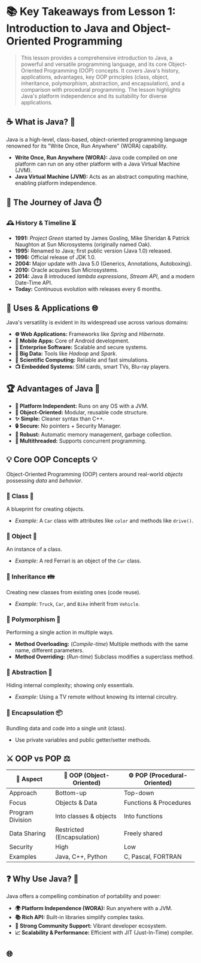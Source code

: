 # 📚 Key Takeaways from Lesson 1: Introduction to Java and Object-Oriented Programming

> This lesson provides a comprehensive introduction to Java, a powerful and versatile programming language, and its core Object-Oriented Programming (OOP) concepts.  It covers Java's history, applications, advantages, key OOP principles (class, object, inheritance, polymorphism, abstraction, and encapsulation), and a comparison with procedural programming.  The lesson highlights Java's platform independence and its suitability for diverse applications.


## ☕ What is Java? 🤔

Java is a high-level, class-based, object-oriented programming language renowned for its "Write Once, Run Anywhere" (WORA) capability.

*   **Write Once, Run Anywhere (WORA):** Java code compiled on one platform can run on any other platform with a Java Virtual Machine (JVM).
*   **Java Virtual Machine (JVM):** Acts as an abstract computing machine, enabling platform independence.


## 📜 The Journey of Java ⏱️

### 🕰️ History & Timeline ⏳

*   **1991:** *Project Green* started by James Gosling, Mike Sheridan & Patrick Naughton at Sun Microsystems (originally named Oak).
*   **1995:** Renamed to Java; first public version (Java 1.0) released.
*   **1996:** Official release of JDK 1.0.
*   **2004:** Major update with Java 5.0 (Generics, Annotations, Autoboxing).
*   **2010:** Oracle acquires Sun Microsystems.
*   **2014:** Java 8 introduced *lambda expressions*, *Stream API*, and a modern Date-Time API.
*   **Today:** Continuous evolution with releases every 6 months.


## 🧰 Uses & Applications 🌐

Java's versatility is evident in its widespread use across various domains:

*   **🌐 Web Applications:** Frameworks like *Spring* and *Hibernate*.
*   **📱 Mobile Apps:**  Core of Android development.
*   **🏢 Enterprise Software:**  Scalable and secure systems.
*   **💾 Big Data:** Tools like *Hadoop* and *Spark*.
*   **🔬 Scientific Computing:** Reliable and fast simulations.
*   **📺 Embedded Systems:** SIM cards, smart TVs, Blu-ray players.


## 🏆 Advantages of Java 🚀

*   **🚀 Platform Independent:** Runs on any OS with a JVM.
*   **🧱 Object-Oriented:** Modular, reusable code structure.
*   **✨ Simple:** Cleaner syntax than C++.
*   **🔒 Secure:** No pointers + Security Manager.
*   **💪 Robust:** Automatic memory management, garbage collection.
*   **🧵 Multithreaded:** Supports concurrent programming.


## 💡 Core OOP Concepts 💡

Object-Oriented Programming (OOP) centers around real-world *objects* possessing *data* and *behavior*.

### 🔹 Class 📝

A blueprint for creating objects.

*   *Example:* A `Car` class with attributes like `color` and methods like `drive()`.

### 🔹 Object 🚗

An instance of a class.

*   *Example:* A red Ferrari is an object of the `Car` class.

### 🔹 Inheritance 👪

Creating new classes from existing ones (code reuse).

*   *Example:* `Truck`, `Car`, and `Bike` inherit from `Vehicle`.

### 🔹 Polymorphism 🔄

Performing a single action in multiple ways.

*   **Method Overloading:** (*Compile-time*) Multiple methods with the same name, different parameters.
*   **Method Overriding:** (*Run-time*) Subclass modifies a superclass method.

### 🔹 Abstraction 🙈

Hiding internal complexity; showing only essentials.

*   *Example:* Using a TV remote without knowing its internal circuitry.

### 🔹 Encapsulation 📦

Bundling data and code into a single unit (class).

*   Use private variables and public getter/setter methods.


## ⚔️ OOP vs POP ⚖️

| 🧩 Aspect       | 🧱 OOP (Object-Oriented) | ⚙️ POP (Procedural-Oriented) |
|-----------------|-----------------------------|-----------------------------|
| Approach        | Bottom-up                   | Top-down                    |
| Focus           | Objects & Data              | Functions & Procedures      |
| Program Division | Into classes & objects     | Into functions             |
| Data Sharing    | Restricted (Encapsulation) | Freely shared              |
| Security        | High                        | Low                         |
| Examples        | Java, C++, Python           | C, Pascal, FORTRAN          |


## ❓ Why Use Java? 🤔

Java offers a compelling combination of portability and power:

*   **🌍 Platform Independence (WORA):** Run anywhere with a JVM.
*   **📚 Rich API:** Built-in libraries simplify complex tasks.
*   **👥 Strong Community Support:** Vibrant developer ecosystem.
*   **📈 Scalability & Performance:** Efficient with JIT (Just-In-Time) compiler.

## 🌐

